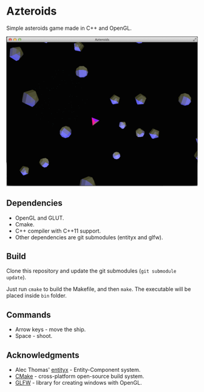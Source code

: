 # Azteroids

Simple asteroids game made in C++ and OpenGL.

![Screen Shot](img/screenshot-1.png?raw=true)

## Dependencies

 * OpenGL and GLUT.
 * Cmake.
 * C++ compiler with C++11 support.
 * Other dependencies are git submodules (entityx and glfw).

## Build

Clone this repository and update the git submodules (`git submodule update`).

Just run `cmake` to build the Makefile, and then `make`. The executable will be
placed inside `bin` folder.

## Commands

 * Arrow keys - move the ship.
 * Space - shoot.

## Acknowledgments

 * Alec Thomas' [entityx](https://github.com/alecthomas/entityx) -
   Entity-Component system.
 * [CMake](http://cmake.org) - cross-platform open-source build system.
 * [GLFW](http://www.glfw.org) - library for creating windows with OpenGL.

